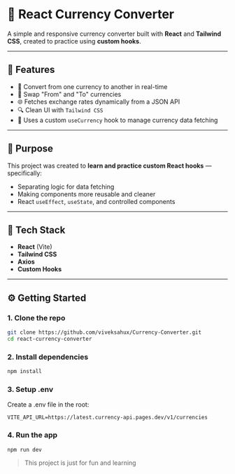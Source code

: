 # 💱 React Currency Converter

A simple and responsive currency converter built with **React** and **Tailwind CSS**, created to practice using **custom hooks**.

---

## 📌 Features

- 🔁 Convert from one currency to another in real-time
- 🔄 Swap "From" and "To" currencies
- 🌐 Fetches exchange rates dynamically from a JSON API
- 🔍 Clean UI with `Tailwind CSS`
- 🧠 Uses a custom `useCurrency` hook to manage currency data fetching

---

## 🧠 Purpose

This project was created to **learn and practice custom React hooks** — specifically:

- Separating logic for data fetching
- Making components more reusable and cleaner
- React `useEffect`, `useState`, and controlled components

---

## 🧩 Tech Stack

- **React** (Vite)
- **Tailwind CSS**
- **Axios**
- **Custom Hooks**

---

## ⚙️ Getting Started

### 1. Clone the repo

```bash
git clone https://github.com/viveksahux/Currency-Converter.git
cd react-currency-converter
```
### 2. Install dependencies
```bash
npm install
```

### 3. Setup .env   
Create a .env file in the root:
```env
VITE_API_URL=https://latest.currency-api.pages.dev/v1/currencies
```

### 4. Run the app
```bash
npm run dev
```
> This project is just for fun and learning


